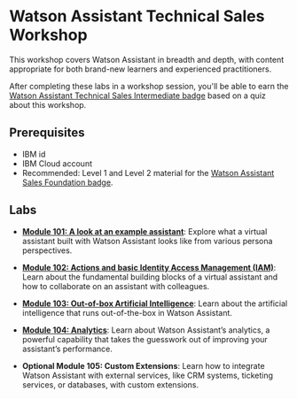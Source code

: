 # Watson Assistant Technical Sales Workshop

This workshop covers Watson Assistant in breadth and depth, with content appropriate for both brand-new learners and experienced practitioners.

After completing these labs in a workshop session, you'll be able to earn the [Watson Assistant Technical Sales Intermediate badge](https://www.credly.com/org/ibm/badge/watson-assistant-technical-sales-intermediate) based on a quiz about this workshop.

## Prerequisites

- IBM id
- IBM Cloud account
- Recommended: Level 1 and Level 2 material for the [Watson Assistant Sales Foundation badge](https://www.credly.com/org/ibm/badge/watson-assistant-sales-foundation.1).

## Labs

- **[Module 101: A look at an example assistant](101.md)**: Explore what a virtual assistant built with Watson Assistant looks like from various persona perspectives.

- **[Module 102: Actions and basic Identity Access Management (IAM)](102.md)**: Learn about the fundamental building blocks of a virtual assistant and how to collaborate on an assistant with colleagues.

- **[Module 103: Out-of-box Artificial Intelligence](103.md)**: Learn about the artificial intelligence that runs out-of-the-box in Watson Assistant.

- **[Module 104: Analytics](104.md)**: Learn about Watson Assistant’s analytics, a powerful capability that takes the guesswork out of improving your assistant’s performance.

- **Optional Module 105: Custom Extensions**: Learn how to integrate Watson Assistant with external services, like CRM systems, ticketing services, or databases, with custom extensions.
